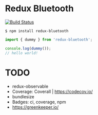# Redux Bluetooth

[![Build Status](https://travis-ci.org/jvallelunga/redux-bluetooth.svg?branch=master)](https://travis-ci.org/jvallelunga/redux-bluetooth)

```shell
$ npm install redux-bluetooth
```

```javascript
import { dummy } from 'redux-bluetooth';

console.log(dummy());
// hello world!
```


# TODO 

- redux-observable
- Coverage: Coverall | https://codecov.io/
- bundlesize
- Badges: ci, coverage, npm
- https://greenkeeper.io/